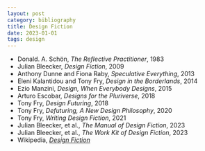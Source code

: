 ```yaml
---
layout: post
category: bibliography
title: Design Fiction
date: 2023-01-01
tags: design
---
```


* Donald. A. Schön, *The Reflective Practitioner*, 1983
* Julian Bleecker, *Design Fiction*, 2009
* Anthony Dunne and Fiona Raby, *Speculative Everything*, 2013
* Eleni Kalantidou and Tony Fry, *Design in the Borderlands*, 2014
* Ezio Manzini, *Design, When Everybody Designs*, 2015
* Arturo Escobar, *Designs for the Pluriverse*, 2018
* Tony Fry, *Design Futuring*, 2018
* Tony Fry, *Defuturing, A New Design Philosophy*, 2020
* Tony Fry, *Writing Design Fiction*, 2021
* Julian Bleecker, et al., *The Manual of Design Fiction*, 2023
* Julian Bleecker, et al., *The Work Kit of Design Fiction*, 2023
* Wikipedia, [*Design Fiction*](https://en.m.wikipedia.org/wiki/Design_fiction)
